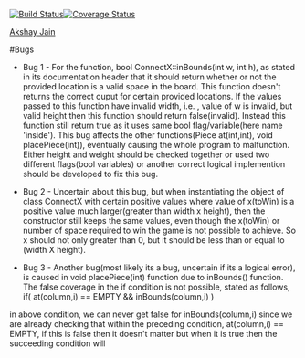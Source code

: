 [![Build Status](https://travis-ci.org/akshjain83/ConnectX.svg?branch=master)](https://travis-ci.org/akshjain83/ConnectX)[![Coverage Status](https://coveralls.io/repos/github/akshjain83/ConnectX/badge.svg?branch=master)](https://coveralls.io/github/akshjain83/ConnectX?branch=master)

[Akshay Jain](https://github.com/akshjain83)

#Bugs
* Bug 1 - 
For the function, bool ConnectX::inBounds(int w, int h), as stated in its documentation header that it should return whether or not the provided location is a valid space in the board. This function doesn't returns the correct ouput for certain provided locations. If the values passed to this function have invalid width, i.e. , value of w is invalid, but valid height then this function should return false(invalid). Instead this function still return true as it uses same bool flag/variable(here name 'inside'). This bug affects the other functions(Piece at(int,int), void placePiece(int)), eventually causing the whole program to malfunction. Either height and weight should be checked together or used two different flags(bool variables) or another correct logical implemention should be developed to fix this bug.

* Bug 2 -
Uncertain about this bug, but when instantiating the object of class ConnectX with certain positive values where value of x(toWin) is a positive value much larger(greater than width x height), then the constructor still keeps the same values, even though the x(toWin) or number of space required to win the game is not possible to achieve. So x should not only greater than 0, but it should be less than or equal to (width X height).


* Bug 3 -
Another bug(most likely its a bug, uncertain if its a logical error), is caused in void placePiece(int) function due to inBounds() function. The false coverage in the if condition is not possible, stated as follows,
if( at(column,i) == EMPTY && inBounds(column,i) )

in above condition, we can never get false for inBounds(column,i) since we are already checking that within the preceding condition, at(column,i) == EMPTY, if this is false then it doesn't matter but when it is true then the succeeding condition will 
